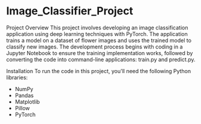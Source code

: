 # Image_Classifier_Project

Project Overview
This project involves developing an image classification application using deep learning techniques with PyTorch. The application trains a model on a dataset of flower images and uses the trained model to classify new images. The development process begins with coding in a Jupyter Notebook to ensure the training implementation works, followed by converting the code into command-line applications: train.py and predict.py.​

Installation
To run the code in this project, you'll need the following Python libraries:
- NumPy​
- Pandas​
- Matplotlib​
- Pillow​
- PyTorch​


